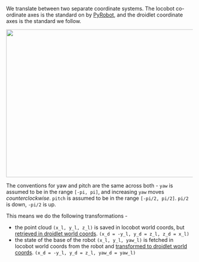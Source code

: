 We translate between two separate coordinate systems. The locobot co-ordinate axes is the standard on by [PyRobot](https://github.com/facebookresearch/pyrobot/blob/master/docs/website/docs/ex_navigation.md#frames-of-reference), and the droidlet coordinate axes is the standard we follow.

<p align="center">
   <img src="https://locobot-bucket.s3-us-west-2.amazonaws.com/documentation/coordinate_systems.png", width="800" height="400" />
</p>

The conventions for yaw and pitch are the same across both - `yaw` is assumed to be in the range `[-pi, pi]`, and increasing `yaw` moves *counterclockwise*. `pitch` is assumed to be in the range `[-pi/2, pi/2]`.  `pi/2` is down, `-pi/2` is up.
  
This means we do the following transformations -
* the point cloud `(x_l, y_l, z_l)` is saved in locobot world coords, but [retrieved in droidlet world coords](https://github.com/facebookresearch/fairo/blob/main/locobot/agent/perception/handlers/core.py#L91). 
`(x_d = -y_l, y_d = z_l, z_d = x_l)`
* the state of the base of the robot `(x_l, y_l, yaw_l)` is fetched in locobot world coords from the robot and [transformed to droidlet world coords](https://github.com/facebookresearch/fairo/blob/main/locobot/agent/locobot_mover.py#L282).
    `(x_d = -y_l, y_d = z_l, yaw_d = yaw_l)`
